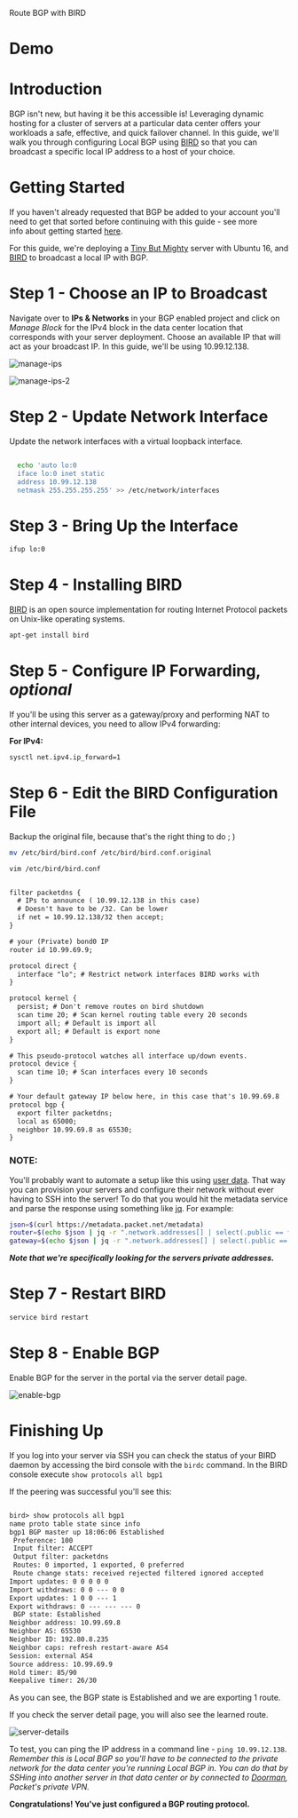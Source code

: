 <!--
<meta>
{
    "title":"Route BGP with BIRD",
    "description":"Route BGP with BIRD on Packet",
    "author":"Zalkar Ziiaidin",
    "github":"zalkar-z",
    "date": "2019/9/5",
    "email":"zak@packet.com",
    "tag":["Route BGP", "BIRD"]
}
</meta>
-->

Route BGP with BIRD

# Demo

# Introduction

BGP isn't new, but having it be this accessible is! Leveraging dynamic hosting for a cluster of servers at a particular data center offers your workloads a safe, effective, and quick failover channel. In this guide, we'll walk you through configuring Local BGP using [BIRD](http://bird.network.cz/) so that you can broadcast a specific local IP address to a host of your choice.

# Getting Started

If you haven't already requested that BGP be added to your account you'll need to get that sorted before continuing with this guide - see more info about getting started [here](https://www.packet.net/developers/guides/route-bgp-with-bird/).

For this guide, we're deploying a [Tiny But Mighty](https://www.packet.net/cloud/servers/t1-small/) server with Ubuntu 16, and [BIRD](https://bird.network.cz/) to broadcast a local IP with BGP.

# Step 1 - Choose an IP to Broadcast

Navigate over to **IPs & Networks** in your BGP enabled project and click on _Manage Block_ for the IPv4 block in the data center location that corresponds with your server deployment. Choose an available IP that will act as your broadcast IP. In this guide, we'll be using 10.99.12.138.

![manage-ips](/images/route-bgp-with-bird/manage-ips.png)

![manage-ips-2](/images/route-bgp-with-bird/manage-ips-2.png)

# Step 2 - Update Network Interface

Update the network interfaces with a virtual loopback interface.

```bash

  echo 'auto lo:0
  iface lo:0 inet static
  address 10.99.12.138
  netmask 255.255.255.255' >> /etc/network/interfaces
```

# Step 3 - Bring Up the Interface

```bash
ifup lo:0
```

# Step 4 - Installing BIRD

[BIRD](http://bird.network.cz/) is an open source implementation for routing Internet Protocol packets on Unix-like operating systems. 

```bash
apt-get install bird
```

# Step 5 - Configure IP Forwarding, _optional_

If you'll be using this server as a gateway/proxy and performing NAT to other internal devices, you need to allow IPv4 forwarding:

**For IPv4:**

```bash
sysctl net.ipv4.ip_forward=1
```

# Step 6 - Edit the BIRD Configuration File

Backup the original file, because that's the right thing to do ; )

```bash
mv /etc/bird/bird.conf /etc/bird/bird.conf.original
```

```bash
vim /etc/bird/bird.conf
```

```default

filter packetdns {
  # IPs to announce ( 10.99.12.138 in this case)
  # Doesn't have to be /32. Can be lower
  if net = 10.99.12.138/32 then accept;
}

# your (Private) bond0 IP
router id 10.99.69.9;

protocol direct {
  interface "lo"; # Restrict network interfaces BIRD works with
}

protocol kernel {
  persist; # Don't remove routes on bird shutdown
  scan time 20; # Scan kernel routing table every 20 seconds
  import all; # Default is import all
  export all; # Default is export none
}

# This pseudo-protocol watches all interface up/down events.
protocol device {
  scan time 10; # Scan interfaces every 10 seconds
}

# Your default gateway IP below here, in this case that's 10.99.69.8
protocol bgp {
  export filter packetdns;
  local as 65000;
  neighbor 10.99.69.8 as 65530;
}
```

### **NOTE:**

You'll probably want to automate a setup like this using [user data](https://support.packet.com/kb/articles/user-data). That way you can provision your servers and configure their network without ever having to SSH into the server! To do that you would hit the metadata service and parse the response using something like [jq](https://stedolan.github.io/jq/download/). For example:

```bash
json=$(curl https://metadata.packet.net/metadata)
router=$(echo $json | jq -r ".network.addresses[] | select(.public == false) | .address")
gateway=$(echo $json | jq -r ".network.addresses[] | select(.public == false) | .gateway")
```

**_Note that we're specifically looking for the servers private addresses._**

# Step 7 - Restart BIRD

```bash
service bird restart
```

# Step 8 - Enable BGP

Enable BGP for the server in the portal via the server detail page.

![enable-bgp](/images/route-bgp-with-bird/enable-bgp.png)

# Finishing Up

If you log into your server via SSH you can check the status of your BIRD daemon by accessing the bird console with the `birdc` command. In the BIRD console execute `show protocols all bgp1`

If the peering was successful you'll see this:

```default

bird> show protocols all bgp1
name proto table state since info
bgp1 BGP master up 18:06:06 Established
 Preference: 100
 Input filter: ACCEPT
 Output filter: packetdns
 Routes: 0 imported, 1 exported, 0 preferred
 Route change stats: received rejected filtered ignored accepted
Import updates: 0 0 0 0 0
Import withdraws: 0 0 --- 0 0
Export updates: 1 0 0 --- 1
Export withdraws: 0 --- --- --- 0
 BGP state: Established
Neighbor address: 10.99.69.8
Neighbor AS: 65530
Neighbor ID: 192.80.8.235
Neighbor caps: refresh restart-aware AS4
Session: external AS4
Source address: 10.99.69.9
Hold timer: 85/90
Keepalive timer: 26/30
```

As you can see, the BGP state is Established and we are exporting 1 route.

If you check the server detail page, you will also see the learned route.

![server-details](/images/route-bgp-with-bird/server-details.png)

To test, you can ping the IP address in a command line - `ping 10.99.12.138`. _Remember this is Local BGP so you'll have to be connected to the private network for the data center you're running Local BGP in. You can do that by SSHing into another server in that data center or by connected to [Doorman](https://www.packet.net/developers/guides/route-bgp-with-bird/), Packet's private VPN._

**Congratulations! You've just configured a BGP routing protocol.**

